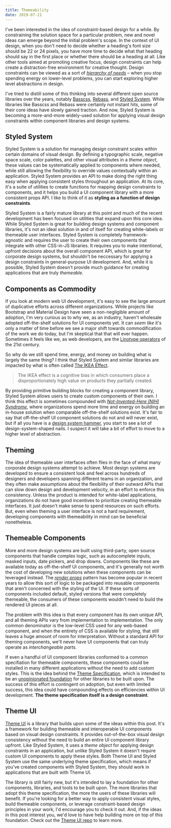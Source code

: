 ```yaml
---
title: Themeability
date: 2019-07-21
---
```


I've been interested in the idea of constraint-based design for a while.
By constraining the solution space for a particular problem,
new and novel ideas can emerge beyond the initial problem's scope.
In the context of UI design,
when you don't need to decide whether a heading's font size should be 22 or 24 pixels,
you have more time to decide what that heading should say in the first place or whether there should be a heading at all.
Like other tools aimed at promoting creative focus,
design constraints can help create a distraction-free environment for creative thought.
Design constraints can be viewed as a sort of *[hierarchy of needs][]* –
when you stop spending energy on lower-level problems,
you can start exploring higher level abstractions in design.

[hierarchy of needs]: https://en.wikipedia.org/wiki/Maslow%27s_hierarchy_of_needs

I've tried to distill some of this thinking into several different open source libraries over the years,
notably [Basscss][], [Rebass][], and [Styled System][].
While libraries like Basscss and Rebass were certainly not instant hits,
some of their core ideas have slowly gained traction.
And now, Styled System is becoming a more-and-more widely-used solution for applying visual design constraints within component libraries and design systems.

[basscss]: https://basscss.com
[rebass]: https://rebassjs.org
[styled system]: https://styled-system.com

## Styled System

Styled System is a solution for managing design constraint scales within certain domains of visual design.
By defining a typographic scale, negative space scale, color palettes, and other visual attributes in a *theme object*,
these values can be systematically applied to components where needed,
while still allowing the flexibility to override values contextually within an application.
Styled System provides an API to make doing the right thing easy when applying consistent styles throughout an application.
At its core, it's a suite of utilities to create functions for mapping design constraints to components,
and it helps you build a UI component library with a more consistent props API.
I like to think of it as **styling as a function of design constraints**.

Styled System is a fairly mature library at this point and much of the recent development has been focused on utilities that expand upon this core idea.
While Styled System is great for building design systems and component libraries, it's not an ideal solution in and of itself for creating white-labels or themeable user interfaces.
Styled System is completely framework-agnostic and requires the user to create their own components that integrate with other CSS-in-JS libraries.
It requires you to make intentional, upfront decisions about the overall component API,
which is great for corporate design systems, but shouldn't be neccessary for applying a design constraints in general-purpose UI development.
And, while it is possible, Styled System doesn't provide much guidance for creating applications that are truly *themeable*.

## Components as Commodity

If you look at modern web UI development, it's easy to see the large amount of duplicative efforts across different organizations.
While projects like Bootstrap and Material Design have seen a non-negligible amount of adoption,
I'm very curious as to why we, as an industry, haven't wholesale adopted off-the-shelf solutions for UI components yet.
It can *seem like* it's only a matter of time before we see a major shift towards commodification of the work we do today,
but I'm skeptical that that will ever happen.
Sometimes it feels like we, as web developers, are the [Linotype operators][linotype] of the 21st century.

[entropic]: https://en.wikipedia.org/wiki/Software_entropy
[linotype]: https://en.wikipedia.org/wiki/Linotype_machine

So why do we still spend time, energy, and money on building what is largely the same thing?
I think that Styled System and similar libraries are impacted by what is often called [The IKEA Effect][].

> The IKEA effect is a cognitive bias in which consumers place a disproportionately high value on products they partially created.

By providing primitive building blocks for creating a component library,
Styled System allows users to create custom components of their own.
I think this effect is sometimes compounded with [*Not-Invented-Here (NIH) Syndrome*][nih],
where organizations spend more time and energy on building an in-house solution when comparable off-the-shelf solutions exist.
It's fair to say that off-the-shelf UI component solutions do not and will never exist,
but if all you have is a [design system hammer][maslows hammer], you start to see a lot of design-system-shaped nails.
I suspect it will take a bit of effort to move to a higher level of abstraction.

[the ikea effect]: https://en.wikipedia.org/wiki/IKEA_effect
[linotype]: https://en.wikipedia.org/wiki/Linotype_machine
[maslows hammer]: https://en.wikipedia.org/wiki/Law_of_the_instrument#Abraham_Maslow
[nih]: https://en.wikipedia.org/wiki/Not_invented_here

## Theming

The idea of themeable user interfaces often flies in the face of what many corporate design systems attempt to achieve.
Most design systems are developed to ensure a consistent look and feel across hundreds of designers and developers spanning different teams in an organization,
and they often make assumptions about the flexibility of their outward APIs that can slow down design and development velocity,
in an effort to enforce this consistency.
Unless the product is intended for white-label applications,
organizations do not have good incentives to prioritize creating themeable interfaces.
It just doesn't make sense to spend resources on such efforts.
But, even when theming a user interface is not a hard requirement,
developing components with themeability in mind can be beneficial nonetheless.

## Themeable Components

More and more design systems are built using third-party, open source components that handle complex logic, such as autocomplete inputs, masked inputs, date pickers, and drop downs.
Components like these are available today as off-the-shelf UI components,
and it's generally not worth the cost of developing new solutions when these components can be leveraged instead.
The *[render props][]* pattern has become popular in recent years to allow this sort of logic to be packaged into reusable components
that aren't concerned with the styling of the UI.
If these sorts of components included default, styled versions that were completely themeable,
the consumers of these components wouldn't need to build the rendered UI pieces at all.

[render props]: https://reactjs.org/docs/render-props.html

The problem with this idea is that every component has its own unique API,
and all theming APIs vary from implementation to implementation.
The only common denominator is the low-level CSS used for any web-based component,
and when the entirety of CSS is available for styling,
that still leaves a huge amount of room for interpretation.
Without a standard API for theming components,
we'll never have UI components that can truly operate as *interchangeable parts*.

If even a handful of UI component libraries conformed to a common specifiation for themeable components,
these components could be installed in many different applications without the need to add custom styles.
This is the idea behind the [Theme Specification][],
which is intended to be an [unopinionated foundation](/interoperability) for other libraries to be built upon.
The success of this effort is contingent on adoption, but even with limited success,
this idea could have compounding effects on efficiencies within UI development.
**The theme specification itself is a design constraint**.

[theme specification]: https://system-ui.com/theme

## Theme UI

[Theme UI][] is a library that builds upon some of the ideas within this post.
It's a framework for building themeable and interoperable UI components based on visual design constraints.
It provides out-of-the-box visual design consistency without the need to build an entire UI component library upfront.
Like Styled System, it uses a *theme object* for applying design constraints in an application,
but unlike Styled System it doesn't require custom UI components to apply these styles.
Both Theme UI and Styled System use the same underlying theme specification,
which means if you've created components with Styled System, they should work in applications that are built with Theme UI.

The library is still fairly new, but it's intended to lay a foundation for other components, libraries, and tools to be built upon.
The more libraries that adopt this theme specification, the more the users of these libraries will benefit.
If you're looking for a better way to apply consistent visual styles,
build themeable components,
or leverage constraint-based design principles in your work,
I'd encourage you to check it out.
And, if the ideas in this post interest you, we'd love to have help building more on top of this foundation.
Check out the [Theme UI repo](https://github.com/system-ui/theme-ui) to learn more.

[theme ui]: https://theme-ui.com
[interchangeable parts]: https://en.wikipedia.org/wiki/Interchangeable_parts
